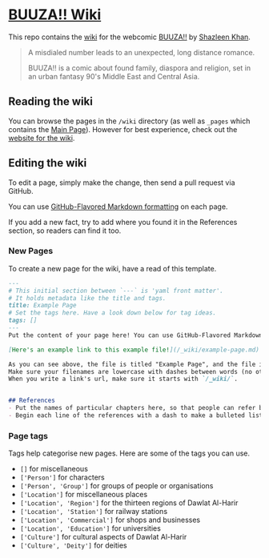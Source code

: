 # [BUUZA!! Wiki](https://ifcoltransg.github.io/buuza-wiki/)
This repo contains the [wiki](https://ifcoltransg.github.io/buuza-wiki/) for the webcomic [BUUZA!!](https://tapas.io/series/BUUZA/info) by [Shazleen Khan](https://linktr.ee/neonlanterns.jpeg).

> A misdialed number leads to an unexpected, long distance romance.
>
> BUUZA!! is a comic about found family, diaspora and religion, set in an urban fantasy 90's Middle East and Central Asia.

## Reading the wiki
You can browse the pages in the `/wiki` directory (as well as `_pages` which contains the [Main Page](/_wiki/index.md)). However for best experience, check out the [website for the wiki](https://ifcoltransg.github.io/buuza-wiki/).

## Editing the wiki
To edit a page, simply make the change, then send a pull request via GitHub.

You can use [GitHub-Flavored Markdown formatting](https://docs.github.com/en/get-started/writing-on-github/getting-started-with-writing-and-formatting-on-github/basic-writing-and-formatting-syntax) on each page.

If you add a new fact, try to add where you found it in the References section, so readers can find it too.

### New Pages
To create a new page for the wiki, have a read of this template.

```md
---
# This initial section between `---` is 'yaml front matter'.
# It holds metadata like the title and tags.
title: Example Page
# Set the tags here. Have a look down below for tag ideas.
tags: []
---
Put the content of your page here! You can use GitHub-Flavored Markdown for formatting.

[Here's an example link to this example file!](/_wiki/example-page.md)

As you can see above, the file is titled "Example Page", and the file is saved under `example-page.md`.
Make sure your filenames are lowercase with dashes between words (no other punctuation) and end in `.md`.
When you write a link's url, make sure it starts with `/_wiki/`.


## References
- Put the names of particular chapters here, so that people can refer back to the comic
- Begin each line of the references with a dash to make a bulleted list

```

### Page tags
Tags help categorise new pages. Here are some of the tags you can use.
- `[]` for miscellaneous
- `['Person']` for characters
- `['Person', 'Group']` for groups of people or organisations
- `['Location']` for miscellaneous places
- `['Location', 'Region']` for the thirteen regions of Dawlat Al-Harir
- `['Location', 'Station']` for railway stations
- `['Location', 'Commercial']` for shops and businesses
- `['Location', 'Education']` for universities
- `['Culture']` for cultural aspects of Dawlat Al-Harir
- `['Culture', 'Deity']` for deities
